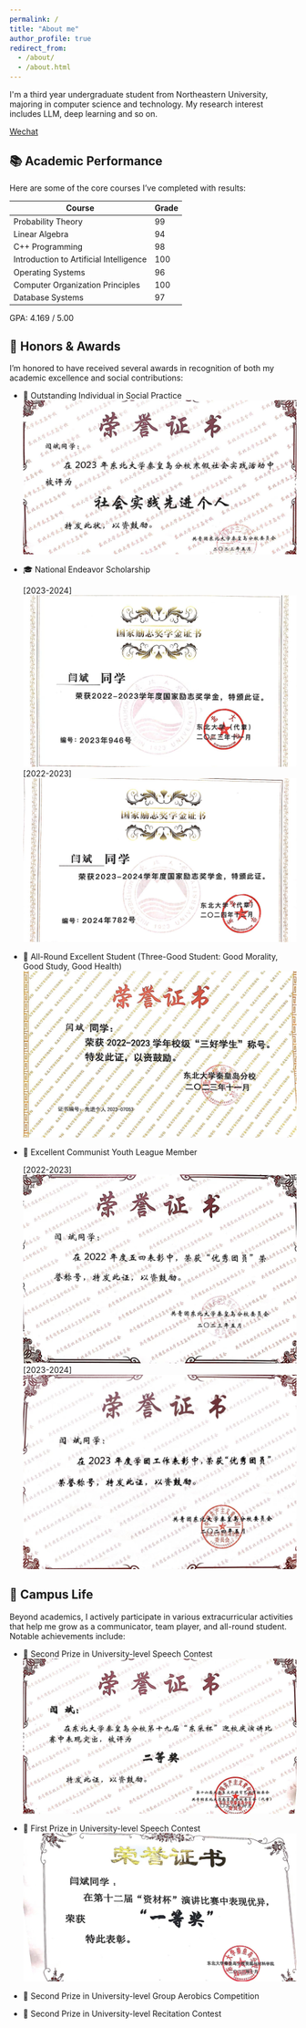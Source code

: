 ```yaml
---
permalink: /
title: "About me"
author_profile: true
redirect_from: 
  - /about/
  - /about.html
---
```


I'm a third year undergraduate student from Northeastern University, majoring in computer science and technology. My research interest includes LLM, deep learning and so on.

[Wechat](../images/Wechat.png) 

## 📚 Academic Performance

Here are some of the core courses I’ve completed with results:

| Course                          | Grade |
|---------------------------------|-------|
| Probability Theory              | 99    |
| Linear Algebra                  | 94    |
| C++ Programming                 | 98    |
| Introduction to Artificial Intelligence | 100   |
| Operating Systems               | 96    |
| Computer Organization Principles| 100   |
| Database Systems                | 97    |

GPA: 4.169 / 5.00


## 🏅 Honors & Awards

I’m honored to have received several awards in recognition of both my academic excellence and social contributions:

- 🌟 Outstanding Individual in Social Practice
    ![Second Prize in University-level Speech Contest](../images/shehuishijian.png)  
- 🎓 National Endeavor Scholarship

  [2023-2024]
   ![Second Prize in University-level Speech Contest](../images/lizhijiangxuejin.png)
  [2022-2023]
![Second Prize in University-level Speech Contest](../images/lizhijiangxuejin2.png) 
- 🥇 All-Round Excellent Student (Three-Good Student: Good Morality, Good Study, Good Health)
   ![Second Prize in University-level Speech Contest](../images/sanhoa.png)  
- 🏅 Excellent Communist Youth League Member
  
  [2022-2023]
  ![Second Prize in University-level Speech Contest](../images/youxiutuanyuan.png)
  [2023-2024]
  ![Second Prize in University-level Speech Contest](../images/youxiutuanyuan2.png) 





## 🎤 Campus Life

Beyond academics, I actively participate in various extracurricular activities that help me grow as a communicator, team player, and all-round student. Notable achievements include:

- 🥈 Second Prize in University-level Speech Contest
  ![Second Prize in University-level Speech Contest](../images/speechuniversity.png)  
- 🥇 First Prize in University-level Speech Contest
   ![Second Prize in University-level Speech Contest](../images/yanjiang.png)  
- 🥈 Second Prize in University-level Group Aerobics Competition

- 🥈 Second Prize in University-level Recitation Contest

